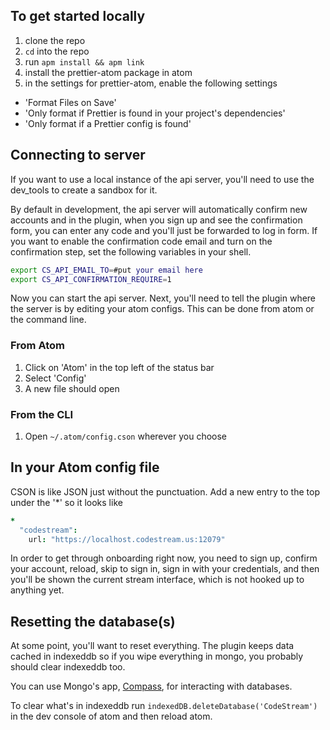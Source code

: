 ## To get started locally

1. clone the repo
2. `cd` into the repo
3. run `apm install && apm link`
4. install the prettier-atom package in atom
5. in the settings for prettier-atom, enable the following settings

* 'Format Files on Save'
* 'Only format if Prettier is found in your project's dependencies'
* 'Only format if a Prettier config is found'

## Connecting to server

If you want to use a local instance of the api server, you'll need to use the dev_tools to create a
sandbox for it.

By default in development, the api server will automatically confirm new accounts and in the plugin,
when you sign up and see the confirmation form, you can enter any code and you'll just be forwarded
to log in form. If you want to enable the confirmation code email and turn on the confirmation step,
set the following variables in your shell.

```bash
export CS_API_EMAIL_TO=#put your email here
export CS_API_CONFIRMATION_REQUIRE=1
```

Now you can start the api server. Next, you'll need to tell the plugin where the server is by
editing your atom configs. This can be done from atom or the command line.

### From Atom

1. Click on 'Atom' in the top left of the status bar
2. Select 'Config'
3. A new file should open

### From the CLI

1. Open `~/.atom/config.cson` wherever you choose

## In your Atom config file

CSON is like JSON just without the punctuation. Add a new entry to the top under the '\*' so it
looks like

```cson
*
  "codestream":
    url: "https://localhost.codestream.us:12079"
```

In order to get through onboarding right now, you need to sign up, confirm your account, reload,
skip to sign in, sign in with your credentials, and then you'll be shown the current stream
interface, which is not hooked up to anything yet.

## Resetting the database(s)

At some point, you'll want to reset everything. The plugin keeps data cached in indexeddb so if you
wipe everything in mongo, you probably should clear indexeddb too.

You can use Mongo's app, [Compass](https://www.mongodb.com/products/compass), for interacting with
databases.

To clear what's in indexeddb run `indexedDB.deleteDatabase('CodeStream')` in the dev console of atom
and then reload atom.
